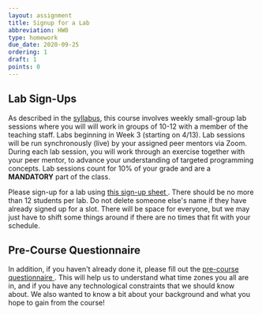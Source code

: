 ```yaml
---
layout: assignment
title: Signup for a Lab
abbreviation: HW0
type: homework
due_date: 2020-09-25
ordering: 1
draft: 1
points: 0
---
```


## Lab Sign-Ups

As described in the [syllabus](../syllabus/), this course involves weekly small-group lab sessions where you will will work in groups of 10-12 with a member of the teaching staff. Labs beginning in Week 3 (starting on 4/13). Lab sessions will be run synchronously (live) by your assigned peer mentors via Zoom. During each lab session, you will work through an exercise together with your peer mentor, to advance your understanding of targeted programming concepts. Lab sessions count for 10% of your grade and are a **MANDATORY** part of the class.

Please sign-up for a lab using <a class="lab" href="https://docs.google.com/spreadsheets/d/11Qf4uHY_yHfZm61O7YOgu99RDRuO8_tEtMRGcQNxdcE/edit#gid=0" target="_blank">this sign-up sheet <i class="fa fa-link"></i></a>. There should be no more than 12 students per lab. Do not delete someone else's name if they have already signed up for a slot. There will be space for everyone, but we may just have to shift some things around if there are no times that fit with your schedule.

## Pre-Course Questionnaire
In addition, if you haven't already done it, please fill out the <a class="lab" href="https://forms.gle/25aH1FyPA8mG9YBSA" target="_blank">pre-course questionnaire <i class="fa fa-link"></i></a>. This will help us to understand what time zones you all are in, and if you have any technological constraints that we should know about. We also wanted to know a bit about your background and what you hope to gain from the course!